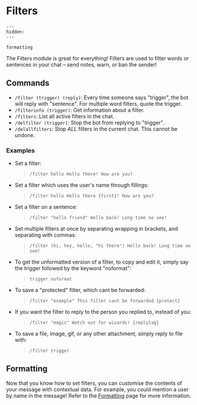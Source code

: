 # Filters

```{toctree}
---
hidden:
---

formatting
```

The Filters module is great for everything! Filters are used to filter words or sentences in your chat – send notes, warn, or ban the sender!

## Commands

- `/filter (trigger) (reply)`: Every time someone says "trigger", the bot will reply with "sentence". For multiple word filters, quote the trigger.
- `/filterinfo (trigger)`: Get information about a filter.
- `/filters`: List all active filters in the chat.
- `/delfilter (trigger)`: Stop the bot from replying to "trigger".
- `/delallfilters`: Stop *ALL* filters in the current chat. This cannot be undone.

### Examples

- Set a filter:
  > `/filter hello Hello there! How are you?`

- Set a filter which uses the user's name through fillings:
  > `/filter hello Hello there {first}! How are you?`

- Set a filter on a sentence:
  > `/filter "hello friend" Hello back! Long time no see!`

- Set multiple filters at once by separating wrapping in brackets, and separating with commas:
  > `/filter (hi, hey, hello, "hi there") Hello back! Long time no see!`

- To get the unformatted version of a filter, to copy and edit it, simply say the trigger followed by the keyword "noformat":
  > `trigger noformat`

- To save a "protected" filter, which cant be forwarded:
  > `/filter "example" This filter cant be forwarded {protect}`

- If you want the filter to reply to the person you replied to, instead of you:
  > `/filter "magic" Watch out for wizards! {replytag}`

- To save a file, image, gif, or any other attachment, simply reply to file with:
  > `/filter trigger`

## Formatting

Now that you know how to set filters, you can customise the contents of your message with contextual data. For example, you could mention a user by name in the message! Refer to the [Formatting](./formatting) page for more information.
